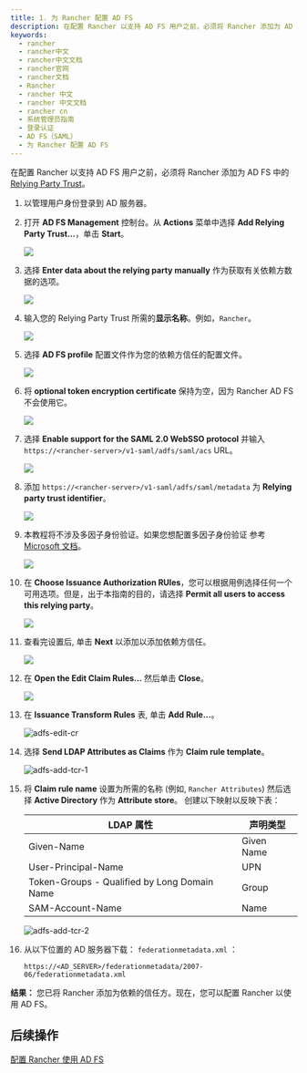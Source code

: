 ```yaml
---
title: 1. 为 Rancher 配置 AD FS
description: 在配置 Rancher 以支持 AD FS 用户之前，必须将 Rancher 添加为 AD FS 中的 Relying Party Trust。
keywords:
  - rancher
  - rancher中文
  - rancher中文文档
  - rancher官网
  - rancher文档
  - Rancher
  - rancher 中文
  - rancher 中文文档
  - rancher cn
  - 系统管理员指南
  - 登录认证
  - AD FS（SAML）
  - 为 Rancher 配置 AD FS
---
```


在配置 Rancher 以支持 AD FS 用户之前，必须将 Rancher 添加为 AD FS 中的 [Relying Party Trust](https://docs.microsoft.com/en-us/windows-server/identity/ad-fs/technical-reference/understanding-key-ad-fs-concepts)。

1. 以管理用户身份登录到 AD 服务器。

2. 打开 **AD FS Management** 控制台。从 **Actions** 菜单中选择 **Add Relying Party Trust...**，单击 **Start**。

   ![](/img/rancher/adfs/adfs-overview.png)

3. 选择 **Enter data about the relying party manually** 作为获取有关依赖方数据的选项。

   ![](/img/rancher/adfs/adfs-add-rpt-2.png)

4. 输入您的 Relying Party Trust 所需的**显示名称**。例如，`Rancher`。

   ![](/img/rancher/adfs/adfs-add-rpt-3.png)

5. 选择 **AD FS profile** 配置文件作为您的依赖方信任的配置文件。

   ![](/img/rancher/adfs/adfs-add-rpt-4.png)

6. 将 **optional token encryption certificate** 保持为空，因为 Rancher AD FS 不会使用它。

   ![](/img/rancher/adfs/adfs-add-rpt-5.png)

7. 选择 **Enable support for the SAML 2.0 WebSSO protocol**
   并输入`https://<rancher-server>/v1-saml/adfs/saml/acs` URL。

   ![](/img/rancher/adfs/adfs-add-rpt-6.png)

8. 添加 `https://<rancher-server>/v1-saml/adfs/saml/metadata` 为 **Relying party trust identifier**。

   ![](/img/rancher/adfs/adfs-add-rpt-7.png)

9. 本教程将不涉及多因子身份验证。如果您想配置多因子身份验证 参考 [Microsoft 文档](https://docs.microsoft.com/en-us/windows-server/identity/ad-fs/operations/configure-additional-authentication-methods-for-ad-fs)。

   ![](/img/rancher/adfs/adfs-add-rpt-8.png)

10. 在 **Choose Issuance Authorization RUles**，您可以根据用例选择任何一个可用选项。但是，出于本指南的目的，请选择 **Permit all users to access this relying party**。

    ![](/img/rancher/adfs/adfs-add-rpt-9.png)

11. 查看完设置后, 单击 **Next** 以添加以添加依赖方信任。

    ![](/img/rancher/adfs/adfs-add-rpt-10.png)

12. 在 **Open the Edit Claim Rules...** 然后单击 **Close**。

    ![](/img/rancher/adfs/adfs-add-rpt-11.png)

13. 在 **Issuance Transform Rules** 表, 单击 **Add Rule...**。

    ![adfs-edit-cr](/img/rancher/adfs/adfs-edit-cr.png)

14. 选择 **Send LDAP Attributes as Claims** 作为 **Claim rule template**。

    ![adfs-add-tcr-1](/img/rancher/adfs/adfs-add-tcr-1.png)

15. 将 **Claim rule name** 设置为所需的名称 (例如, `Rancher Attributes`) 然后选择 **Active Directory** 作为 **Attribute store**。 创建以下映射以反映下表：

    | LDAP 属性                                    | 声明类型   |
    | -------------------------------------------- | ---------- |
    | Given-Name                                   | Given Name |
    | User-Principal-Name                          | UPN        |
    | Token-Groups - Qualified by Long Domain Name | Group      |
    | SAM-Account-Name                             | Name       |

    ![adfs-add-tcr-2](/img/rancher/adfs/adfs-add-tcr-2.png)

16. 从以下位置的 AD 服务器下载： `federationmetadata.xml` ：

    ```
    https://<AD_SERVER>/federationmetadata/2007-06/federationmetadata.xml
    ```

**结果：** 您已将 Rancher 添加为依赖的信任方。现在，您可以配置 Rancher 以使用 AD FS。

## 后续操作

[配置 Rancher 使用 AD FS](/docs/rancher2/admin-settings/authentication/microsoft-adfs/rancher-adfs-setup/_index)

